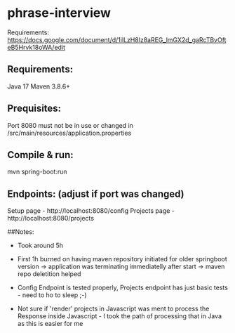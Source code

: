 # phrase-interview
Requirements: 
https://docs.google.com/document/d/1ilLzH8lz8aREG_lmGX2d_gaRcTBvOfteB5Hrvk18oWA/edit

## Requirements:
Java 17
Maven 3.8.6+

## Prequisites:
Port 8080 must not be in use or changed in /src/main/resources/application.properties

## Compile & run:
mvn spring-boot:run

## Endpoints: (adjust if port was changed)
Setup page - http://localhost:8080/config
Projects page - http://localhost:8080/projects

##Notes:
- Took around 5h

- First 1h burned on having maven repository initiated for older springboot version -> application was terminating immediatelly after start -> maven repo deletition helped
- Config Endpoint is tested properly, Projects endpoint has just basic tests - need to ho to sleep ;-)
- Not sure if 'render' projects in Javascript was ment to process the Response inside Javascript - I took the path of processing that in Java as this is easier for me
